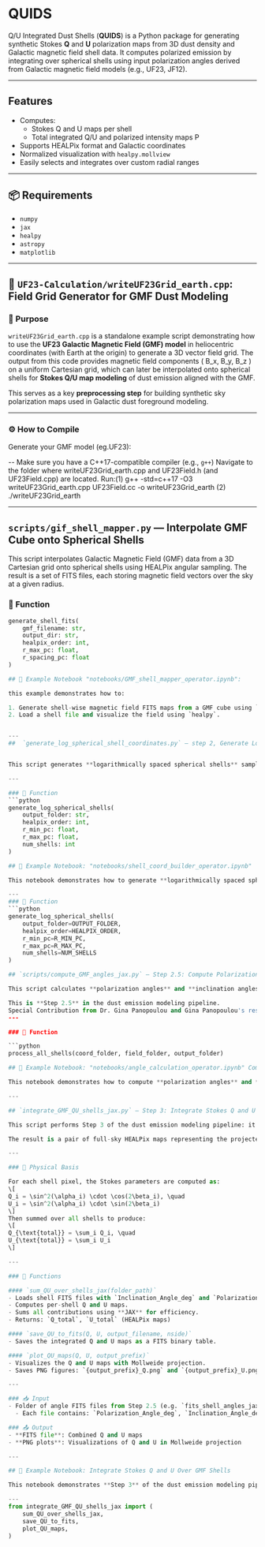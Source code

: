 # QUIDS
Q/U Integrated Dust Shells
(**QUIDS**) is a Python package for generating synthetic Stokes **Q** and **U** polarization maps from 3D dust density and Galactic magnetic field shell data. It computes polarized emission by integrating over spherical shells using input polarization angles derived from Galactic magnetic field models (e.g., UF23, JF12).

---

## Features


- Computes:
  - Stokes Q and U maps per shell
  - Total integrated Q/U and polarized intensity maps P
- Supports HEALPix format and Galactic coordinates
- Normalized visualization with `healpy.mollview`
- Easily selects and integrates over custom radial ranges


---

## 📦 Requirements

- `numpy`
- `jax`
- `healpy`
- `astropy`
- `matplotlib`

---
## 🌌 `UF23-Calculation/writeUF23Grid_earth.cpp`: Field Grid Generator for GMF Dust Modeling

### 📌 Purpose

`writeUF23Grid_earth.cpp` is a standalone example script demonstrating how to use the **UF23 Galactic Magnetic Field (GMF) model** in heliocentric coordinates (with Earth at the origin) to generate a 3D vector field grid. The output from this code provides magnetic field components \( B_x, B_y, B_z \) on a uniform Cartesian grid, which can later be interpolated onto spherical shells for **Stokes Q/U map modeling** of dust emission aligned with the GMF.

This serves as a key **preprocessing step** for building synthetic sky polarization maps used in Galactic dust foreground modeling.

---

### ⚙️ How to Compile

Generate your GMF model (eg.UF23):

-- Make sure you have a C++17-compatible compiler (e.g., `g++`) 
Navigate to the folder where writeUF23Grid_earth.cpp and UF23Field.h (and UF23Field.cpp) are located.
Run:(1)  g++ -std=c++17 -O3 writeUF23Grid_earth.cpp UF23Field.cc -o writeUF23Grid_earth
    (2) ./writeUF23Grid_earth

---
## `scripts/gif_shell_mapper.py` — Interpolate GMF Cube onto Spherical Shells

This script interpolates Galactic Magnetic Field (GMF) data from a 3D Cartesian grid onto spherical shells using HEALPix angular sampling. The result is a set of FITS files, each storing magnetic field vectors over the sky at a given radius.

### 🔧 Function
```python
generate_shell_fits(
    gmf_filename: str,
    output_dir: str,
    healpix_order: int,
    r_max_pc: float,
    r_spacing_pc: float
)

## 📓 Example Notebook "notebooks/GMF_shell_mapper_operator.ipynb":

this example demonstrates how to:

1. Generate shell-wise magnetic field FITS maps from a GMF cube using `generate_shell_fits`.
2. Load a shell file and visualize the field using `healpy`.


---
##  `generate_log_spherical_shell_coordinates.py` — step 2, Generate Log-Spaced Shell Coordinates


This script generates **logarithmically spaced spherical shells** sampled in angular direction using a **HEALPix grid**, and saves their **Galactic Cartesian coordinates (X, Y, Z)** and radii \( R \) in FITS binary tables. These shells serve as the spatial foundation for magnetic field sampling and polarization modeling.

---

### 🔧 Function
```python
generate_log_spherical_shells(
    output_folder: str,
    healpix_order: int,
    r_min_pc: float,
    r_max_pc: float,
    num_shells: int
)

## 📓 Example Notebook: "notebooks/shell_coord_builder_operator.ipynb"

This notebook demonstrates how to generate **logarithmically spaced spherical shell coordinates** sampled with a HEALPix grid and save them as binary FITS tables.

---
### 🔧 Function
```python
generate_log_spherical_shells(
    output_folder=OUTPUT_FOLDER,
    healpix_order=HEALPIX_ORDER,
    r_min_pc=R_MIN_PC,
    r_max_pc=R_MAX_PC,
    num_shells=NUM_SHELLS
)

## `scripts/compute_GMF_angles_jax.py` — Step 2.5: Compute Polarization & Inclination Angles (JAX)

This script calculates **polarization angles** and **inclination angles** for each point on a spherical shell using the magnetic field vector and the line-of-sight (LOS) direction. It is **JAX-accelerated** for efficient computation across full-sky HEALPix shells.

This is **Step 2.5** in the dust emission modeling pipeline.
Special Contribution from Dr. Gina Panopoulou and Gina Panopoulou's research group : https://gpanopoulou.github.io
---

### 🔧 Function

```python
process_all_shells(coord_folder, field_folder, output_folder)

## 📓 Example Notebook: "notebooks/angle_calculation_operator.ipynb" Compute Polarization & Inclination Angles (JAX Accelerated)

This notebook demonstrates how to compute **polarization angles** and **inclination angles** from GMF vector fields on spherical shells using JAX. This is **Step 2.5** in the dust emission modeling pipeline.

---

## `integrate_GMF_QU_shells_jax.py` — Step 3: Integrate Stokes Q and U Over Shells

This script performs Step 3 of the dust emission modeling pipeline: it integrates the **GMF-induced Stokes Q and U parameters** across all spherical shells using the polarization and inclination angles computed in Step 2.5.

The result is a pair of full-sky HEALPix maps representing the projected magnetic field structure from the integrated shell geometry. **No dust model is applied at this stage.**

---

### 🧠 Physical Basis

For each shell pixel, the Stokes parameters are computed as:
\[
Q_i = \sin^2(\alpha_i) \cdot \cos(2\beta_i), \quad
U_i = \sin^2(\alpha_i) \cdot \sin(2\beta_i)
\]
Then summed over all shells to produce:
\[
Q_{\text{total}} = \sum_i Q_i, \quad
U_{\text{total}} = \sum_i U_i
\]

---

### 🔧 Functions

#### `sum_QU_over_shells_jax(folder_path)`
- Loads shell FITS files with `Inclination_Angle_deg` and `Polarization_Angle_deg`.
- Computes per-shell Q and U maps.
- Sums all contributions using **JAX** for efficiency.
- Returns: `Q_total`, `U_total` (HEALPix maps)

#### `save_QU_to_fits(Q, U, output_filename, nside)`
- Saves the integrated Q and U maps as a FITS binary table.

#### `plot_QU_maps(Q, U, output_prefix)`
- Visualizes the Q and U maps with Mollweide projection.
- Saves PNG figures: `{output_prefix}_Q.png` and `{output_prefix}_U.png`

---

### 📥 Input
- Folder of angle FITS files from Step 2.5 (e.g. `fits_shell_angles_jax_log/`)
  - Each file contains: `Polarization_Angle_deg`, `Inclination_Angle_deg`

### 📤 Output
- **FITS file**: Combined Q and U maps
- **PNG plots**: Visualizations of Q and U in Mollweide projection

---

## 📓 Example Notebook: Integrate Stokes Q and U Over GMF Shells

This notebook demonstrates **Step 3** of the dust emission modeling pipeline: integrating the **Stokes Q and U parameters** over spherical shells based on GMF-induced polarization geometry. It uses the output angle maps from Step 2.5 to construct full-sky Q/U HEALPix maps.

---
from integrate_GMF_QU_shells_jax import (
    sum_QU_over_shells_jax,
    save_QU_to_fits,
    plot_QU_maps,
)






